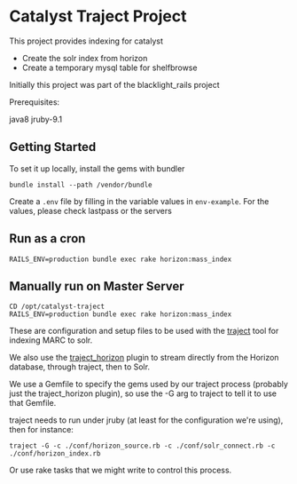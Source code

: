# Catalyst Traject Project

This project provides indexing for catalyst
- Create the solr index from horizon
- Create a temporary mysql table for shelfbrowse

Initially this project was part of the blacklight_rails project

Prerequisites: 

java8
jruby-9.1

## Getting Started

To set it up locally, install the gems with bundler

```
bundle install --path /vendor/bundle
```

Create a `.env` file by filling in the variable values in `env-example`. For the values, please check lastpass or the servers

## Run as a cron 

```
RAILS_ENV=production bundle exec rake horizon:mass_index
```

## Manually run on Master Server

```
CD /opt/catalyst-traject
RAILS_ENV=production bundle exec rake horizon:mass_index
```

These are configuration and setup files to be used with the
[traject](http://github.com/jrochkind/traject) tool for
indexing MARC to solr.

We also use the [traject_horizon](http://github.com/jrochkind/traject_horizon)
plugin to stream directly from the Horizon database, through traject,
then to Solr.

We use a Gemfile to specify the gems used by our traject process
(probably just the traject_horizon plugin), so use the -G arg
to traject to tell it to use that Gemfile.

traject needs to run under jruby (at least for the configuration we're using),
then for instance:

```
traject -G -c ./conf/horizon_source.rb -c ./conf/solr_connect.rb -c ./conf/horizon_index.rb
```

Or use rake tasks that we might write to control this process.
